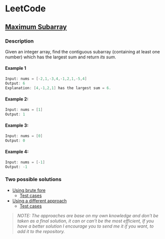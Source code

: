 # LeetCode

## [Maximum Subarray](https://leetcode.com/problems/maximum-subarray)

### Description
Given an integer array, find the contiguous subarray (containing at least one number) which has the largest sum and return *its sum*.

#### Example 1
```java
Input: nums = [-2,1,-3,4,-1,2,1,-5,4]
Output: 6
Explanation: [4,-1,2,1] has the largest sum = 6.
```

#### Example 2:
```java
Input: nums = [1]
Output: 1
```

#### Example 3:
```java
Input: nums = [0]
Output: 0
```

#### Example 4:
```java
Input: nums = [-1]
Output: -1
```

### Two possible solutions

* [Using brute fore](method1/MaximumSubarray.java)
    * [Test cases](../../../../test/java/leetcode/maximumsubarray/method1/MaximumSubarrayTest.java)
* [Using a different approach](method2/MaximumSubarray.java)
    * [Test cases](../../../../test/java/leetcode/maximumsubarray/method2/MaximumSubarrayTest.java)

> *NOTE: The approaches are base on my own knowledge and don't be taken as a final solution, it can or can't be the most efficient, If you have a better solution I encourage you to send me it if you want, to add it to the repository.*  